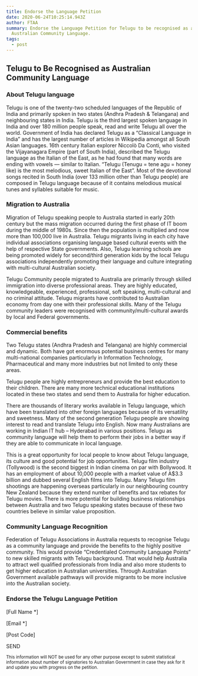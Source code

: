 ```yaml
---
title: Endorse the Language Petition
date: 2020-06-24T10:25:14.943Z
author: FTAA
summary: Endorse the Language Petition for Telugu to be recognised as an
  Australian Community Language.
tags:
  - post
---
```

## Telugu to Be Recognised as Australian Community Language

### About Telugu language

Telugu is one of the twenty-two scheduled languages of the Republic of India and primarily spoken in two states (Andhra Pradesh & Telangana) and neighbouring states in India. Telugu is the third largest spoken language in India and over 180 million people speak, read and write Telugu all over the world. Government of India has declared Telugu as a “Classical Language in India” and has the largest number of articles in Wikipedia amongst all South Asian languages. 16th century Italian explorer Niccolò Da Conti, who visited the Vijayanagara Empire (part of South India), described the Telugu language as the Italian of the East, as he had found that many words are ending with vowels — similar to Italian. “Telugu (Tenugu = tene agu = honey like) is the most melodious, sweet Italian of the East”. Most of the devotional songs recited in South India (over 133 million other than Telugu people) are composed in Telugu language because of it contains melodious musical tunes and syllables suitable for music.

### Migration to Australia

Migration of Telugu speaking people to Australia started in early 20th century but the mass migration occurred during the first phase of IT boom during the middle of 1980s. Since then the population is multiplied and now more than 100,000 live in Australia. Telugu migrants living in each city have individual associations organising language based cultural events with the help of respective State governments. Also, Telugu learning schools are being promoted widely for second/third generation kids by the local Telugu associations independently promoting their language and culture integrating with multi-cultural Australian society.

Telugu Community people migrated to Australia are primarily through skilled immigration into diverse professional areas. They are highly educated, knowledgeable, experienced, professional, soft speaking, multi-cultural and no criminal attitude. Telugu migrants have contributed to Australian economy from day one with their professional skills. Many of the Telugu community leaders were recognised with community/multi-cultural awards by local and Federal governments.

### Commercial benefits

Two Telugu states (Andhra Pradesh and Telangana) are highly commercial and dynamic. Both have got enormous potential business centres for many multi-national companies particularly in Information Technology, Pharmaceutical and many more industries but not limited to only these areas.

Telugu people are highly entrepreneurs and provide the best education to their children. There are many more technical educational institutions located in these two states and send them to Australia for higher education.

There are thousands of literary works available in Telugu language, which have been translated into other foreign languages because of its versatility and sweetness. Many of the second generation Telugu people are showing interest to read and translate Telugu into English. Now many Australians are working in Indian IT hub – Hyderabad in various positions. Telugu as community language will help them to perform their jobs in a better way if they are able to communicate in local language.

This is a great opportunity for local people to know about Telugu language, its culture and good potential for job opportunities. Telugu film industry (Tollywood) is the second biggest in Indian cinema on par with Bollywood. It has an employment of about 10,000 people with a market value of A$3.3 billion and dubbed several English films into Telugu. Many Telugu film shootings are happening overseas particularly in our neighbouring country New Zealand because they extend number of benefits and tax rebates for Telugu movies. There is more potential for building business relationships between Australia and two Telugu speaking states because of these two countries believe in similar value proposition.

### Community Language Recognition

Federation of Telugu Associations in Australia requests to recognise Telugu as a community language and provide the benefits to the highly positive community. This would provide “Credentialed Community Language Points” to new skilled migrants with Telugu background. That would help Australia to attract well qualified professionals from India and also more students to get higher education in Australian universities. Through Australian Government available pathways will provide migrants to be more inclusive into the Australian society.

### Endorse the Telugu Language Petition

[Full Name *]

[Email *]

[Post Code]

SEND

<small>This information will NOT be used for any other purpose except to submit statistical information about number of signatories to Australian Government in case they ask for it and update you with progress on the petition.</small>
